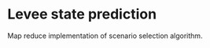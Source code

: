 Levee state prediction 
=====================

Map reduce implementation of scenario selection algorithm.
